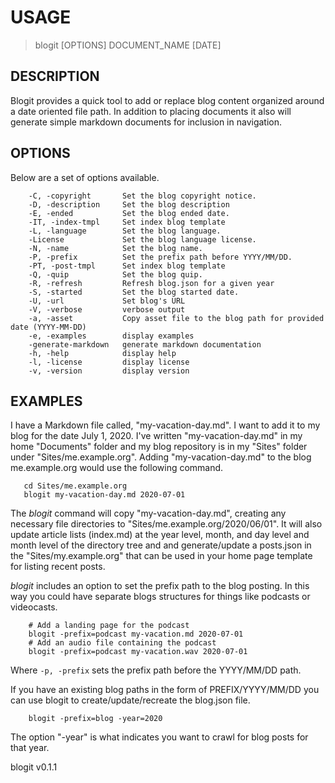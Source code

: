 
# USAGE

>	blogit \[OPTIONS\] DOCUMENT_NAME \[DATE\]

## DESCRIPTION


Blogit provides a quick tool to add or replace blog content
organized around a date oriented file path. In addition to
placing documents it also will generate simple markdown documents
for inclusion in navigation.


## OPTIONS

Below are a set of options available.

```
    -C, -copyright       Set the blog copyright notice.
    -D, -description     Set the blog description
    -E, -ended           Set the blog ended date.
    -IT, -index-tmpl     Set index blog template
    -L, -language        Set the blog language.
    -License             Set the blog language license.
    -N, -name            Set the blog name.
    -P, -prefix          Set the prefix path before YYYY/MM/DD.
    -PT, -post-tmpl      Set index blog template
    -Q, -quip            Set the blog quip.
    -R, -refresh         Refresh blog.json for a given year
    -S, -started         Set the blog started date.
    -U, -url             Set blog's URL
    -V, -verbose         verbose output
    -a, -asset           Copy asset file to the blog path for provided date (YYYY-MM-DD)
    -e, -examples        display examples
    -generate-markdown   generate markdown documentation
    -h, -help            display help
    -l, -license         display license
    -v, -version         display version
```


## EXAMPLES


I have a Markdown file called, "my-vacation-day.md". I want to
add it to my blog for the date July 1, 2020.  I've written
"my-vacation-day.md" in my home "Documents" folder and my blog
repository is in my "Sites" folder under "Sites/me.example.org".
Adding "my-vacation-day.md" to the blog me.example.org would
use the following command.

```
   cd Sites/me.example.org
   blogit my-vacation-day.md 2020-07-01
```

The *blogit* command will copy "my-vacation-day.md", creating any
necessary file directories to "Sites/me.example.org/2020/06/01".
It will also update article lists (index.md) at the year level, 
month, and day level and month level of the directory tree and
and generate/update a posts.json in the "Sites/my.example.org"
that can be used in your home page template for listing recent
posts.

*blogit* includes an option to set the prefix path to
the blog posting.  In this way you could have separate blogs 
structures for things like podcasts or videocasts.

```
    # Add a landing page for the podcast
    blogit -prefix=podcast my-vacation.md 2020-07-01
    # Add an audio file containing the podcast
    blogit -prefix=podcast my-vacation.wav 2020-07-01
```

Where `-p, -prefix` sets the prefix path before the YYYY/MM/DD path.


If you have an existing blog paths in the form of
PREFIX/YYYY/MM/DD you can use blogit to create/update/recreate
the blog.json file.

```
    blogit -prefix=blog -year=2020
```

The option "-year" is what indicates you want to crawl
for blog posts for that year.

blogit v0.1.1

